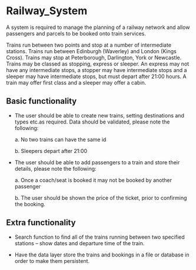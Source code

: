 # Railway_System

A system is required to manage the planning of a railway network and allow
passengers and parcels to be booked onto train services.

Trains run between two points and stop at a number of intermediate stations. Trains
run between Edinburgh (Waverley) and London (Kings Cross). Trains may stop at
Peterborough, Darlington, York or Newcastle. Trains may be classed as stopping,
express or sleeper. An express may not have any intermediate stops, a stopper may
have intermediate stops and a sleeper may have intermediate stops, but must depart
after 21:00 hours. A train may offer first class and a sleeper may offer a cabin.

## Basic functionality

- The user should be able to create new trains, setting destinations and types
etc.as required. Data should be validated, please note the following:

  a. No two trains can have the same id

  b. Sleepers depart after 21:00

- The user should be able to add passengers to a train and store their details,
please note the following:

  a. Once a coach/seat is booked it may not be booked by another passenger

  b. The user should be shown the price of the ticket, prior to confirming the
booking.

## Extra functionality 

- Search function to find all of the trains running between two
specified stations – show dates and departure time of the train.

- Have the data layer store the trains and bookings in a file or database in order
to make them persistent.
